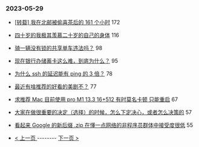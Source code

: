 ### 2023-05-29 
- [[转载] 我在北邮被偷喜茶后的 161 个小时](https://www.v2ex.com/t/943867) 172
- [四十岁的我极其羡慕二十岁的自己的身体](https://www.v2ex.com/t/943721) 116
- [骑一辆没有锁的共享单车违法吗？](https://www.v2ex.com/t/943754) 98
- [现在银行办储蓄卡这么难，到底为什么？](https://www.v2ex.com/t/943822) 95
- [为什么 ssh 的延迟能有 ping 的 3 倍？](https://www.v2ex.com/t/943686) 78
- [最近有啥推荐的好看的美剧不？](https://www.v2ex.com/t/943802) 77
- [求推荐 Mac 目前使用 pro M1 13.3 16+512 有时莫名卡顿 只能重启](https://www.v2ex.com/t/943779) 67
- [大家在做很重要的决定（选择）的时候，怎么下定决心，或者怎么决策的](https://www.v2ex.com/t/943803) 57
- [看起来 Google 的新后缀 .zip 在懂一点网络的非程序员群体中接受度很低](https://www.v2ex.com/t/943679) 55 

- [ < 上一页 ](https://github.com/able8/v2ex-hot-record/blob/master/2023-05-28.md) -------- [ 下一页 > ](https://github.com/able8/v2ex-hot-record/blob/master/2023-05-30.md)
